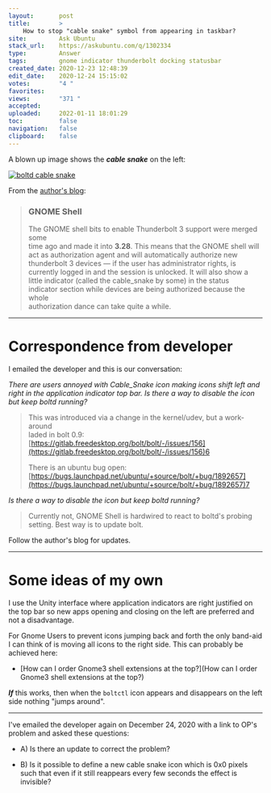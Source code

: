```yaml
---
layout:       post
title:        >
    How to stop "cable snake" symbol from appearing in taskbar?
site:         Ask Ubuntu
stack_url:    https://askubuntu.com/q/1302334
type:         Answer
tags:         gnome indicator thunderbolt docking statusbar
created_date: 2020-12-23 12:48:39
edit_date:    2020-12-24 15:15:02
votes:        "4 "
favorites:    
views:        "371 "
accepted:     
uploaded:     2022-01-11 18:01:29
toc:          false
navigation:   false
clipboard:    false
---
```


A blown up image shows the ***cable snake*** on the left:

[![boltd cable snake][1]][1]

From the [author's blog][2]:

> ### GNOME Shell  
>   
> The GNOME shell bits to enable Thunderbolt 3 support were merged some  
> time ago and made it into **3.28**. This means that the GNOME shell will  
> act as authorization agent and will automatically authorize new  
> thunderbolt 3 devices — if the user has administrator rights, is  
> currently logged in and the session is unlocked. It will also show a  
> little indicator (called the cable_snake by some) in the status  
> indicator section while devices are being authorized because the whole  
> authorization dance can take quite a while.  


----------


# Correspondence from developer

I emailed the developer and this is our conversation:

*There are users annoyed with Cable_Snake icon making icons shift left and right in the application indicator top bar. Is there a way to disable the icon but keep boltd running?*

> This was introduced via a change in the kernel/udev, but a work-around  
> laded in bolt 0.9:  
> [https://gitlab.freedesktop.org/bolt/bolt/-/issues/156](https://gitlab.freedesktop.org/bolt/bolt/-/issues/156)6  
>   
> There is an ubuntu bug open:  
> [https://bugs.launchpad.net/ubuntu/+source/bolt/+bug/1892657](https://bugs.launchpad.net/ubuntu/+source/bolt/+bug/1892657)7  


*Is there a way to disable the icon but keep boltd running?*

> Currently not, GNOME Shell is hardwired to react to boltd's probing  
> setting. Best way is to update bolt.  

Follow the author's blog for updates.

----------


# Some ideas of my own

I use the Unity interface where application indicators are right justified on the top bar so new apps opening and closing on the left are preferred and not a disadvantage.

For Gnome Users to prevent icons jumping back and forth the only band-aid I can think of is moving all icons to the right side. This can probably be achieved here:

- [How can I order Gnome3 shell extensions at the top?](How can I order Gnome3 shell extensions at the top?)

***If*** this works, then when the `boltctl` icon appears and disappears on the left side nothing "jumps around".


----------

I've emailed the developer again on December 24, 2020 with a link to OP's problem and asked these questions:

- A) Is there an update to correct the problem?
- B) Is it possible to define a new cable snake icon which is 0x0 pixels such that even if it still reappears every few seconds the effect is invisible?


  [1]: https://i.stack.imgur.com/FLXQK.png
  [2]: https://christian.kellner.me/

